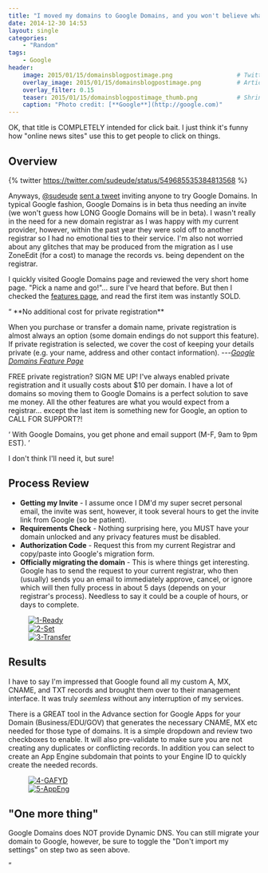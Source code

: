 ```yaml
---
title: "I moved my domains to Google Domains, and you won't believe what happened next"
date: 2014-12-30 14:53
layout: single
categories:
    - "Random"
tags:
    - Google
header:
    image: 2015/01/15/domainsblogpostimage.png					# Twitter (use 'overlay_image')
    overlay_image: 2015/01/15/domainsblogpostimage.png		    # Article header at 2048x768
    overlay_filter: 0.15
    teaser: 2015/01/15/domainsblogpostimage_thumb.png 			# Shrink image to 575 width
    caption: "Photo credit: [**Google**](http://google.com)"
---
```


OK, that title is COMPLETELY intended for click bait. I just think it's funny how "online news sites" use this to get people to click on things.

Overview
---

{% twitter https://twitter.com/sudeude/status/549685535384813568 %}

Anyways, [@sudeude][sudeude] [sent a tweet][sudeudeGD] inviting anyone to try Google Domains. In typical Google fashion, Google Domains is in beta thus needing an invite (we won't guess how LONG Google Domains will be in beta). I wasn't really in the need for a new domain registrar as I was happy with my current provider, however, within the past year they were sold off to another registrar so I had no emotional ties to their service. I'm also not worried about any glitches that may be produced from the migration as I use ZoneEdit (for a cost) to manage the records vs. being dependent on the registrar.

I quickly visited Google Domains page and reviewed the very short home page. "Pick a name and go!"... sure I've heard that before. But then I checked the [features page][features], and read the first item was instantly SOLD.

<q>
**No additional cost for private registration**

When you purchase or transfer a domain name, private registration is almost always an option (some domain endings do not support this feature). If private registration is selected, we cover the cost of keeping your details private (e.g. your name, address and other contact information).
</q> ---<cite>[Google Domains Feature Page](https://domains.google.com/about/features.html)</cite>

FREE private registration? SIGN ME UP! I've always enabled private registration and it usually costs about $10 per domain. I have a lot of domains so moving them to Google Domains is a perfect solution to save me money. All the other features are what you would expect from a registrar... except the last item is something new for Google, an option to CALL FOR SUPPORT?!

<q>
With Google Domains, you get phone and email support (M-F, 9am to 9pm EST).
</q>

I don't think I'll need it, but sure!

Process Review
---

- **Getting my Invite** - I assume once I DM'd my super secret personal email, the invite was sent, however, it took several hours to get the invite link from Google (so be patient).
- **Requirements Check** - Nothing surprising here, you MUST have your domain unlocked and any privacy features must be disabled.
- **Authorization Code** - Request this from my current Registrar and copy/paste into Google's migration form.
- **Officially migrating the domain** - This is where things get interesting.  Google has to send the request to your current registrar, who then (usually) sends you an email to immediately approve, cancel, or ignore which will then fully process in about 5 days (depends on your registrar's process).  Needless to say it could be a couple of hours, or days to complete.

<figure>
<a href="{{ site.url }}/images/2014/12/30/1-Ready.png"><img src="{{ site.url }}/images/2014/12/30/1-Ready_480.png" alt="1-Ready" title="1-Ready" /></a><br />
<a href="{{ site.url }}/images/2014/12/30/2-Set.png"><img src="{{ site.url }}/images/2014/12/30/2-Set_480.png" alt="2-Set" title="2-Set" /></a><br />
<a href="{{ site.url }}/images/2014/12/30/3-Transfer.png"><img src="{{ site.url }}/images/2014/12/30/3-Transfer_480.png" alt="3-Transfer" title="3-Transfer" /></a>
</figure>

Results
---

I have to say I'm impressed that Google found all my custom A, MX, CNAME, and TXT records and brought them over to their management interface. It was truly *seemless* without any interruption of my services.

There is a GREAT tool in the Advance section for Google Apps for your Domain (Business/EDU/GOV) that generates the necessary CNAME, MX etc needed for those type of domains. It is a simple dropdown and review two checkboxes to enable. It will also pre-validate to make sure you are not creating any duplicates or conflicting records. In addition you can select to create an App Engine subdomain that points to your Engine ID to quickly create the needed records.

<figure>
<a href="{{ site.url }}/images/2014/12/30/4-GAFYD.png"><img src="{{ site.url }}/images/2014/12/30/4-GAFYD_480.png" alt="4-GAFYD" title="4-GAFYD" /></a><br />
<a href="{{ site.url }}/images/2014/12/30/5-AppEng.png"><img src="{{ site.url }}/images/2014/12/30/5-AppEng_480.png" alt="5-AppEng" title="5-AppEng" /></a>
</figure>

"One more thing"
---

Google Domains does NOT provide Dynamic DNS. You can still migrate your domain to Google, however, be sure to toggle the "Don't import my settings" on step two as seen above.

[sudeude]: https://twitter.com/sudeude/
[sudeudeGD]: https://twitter.com/sudeude/status/549685535384813568
[features]: https://domains.google.com/about/features.html
